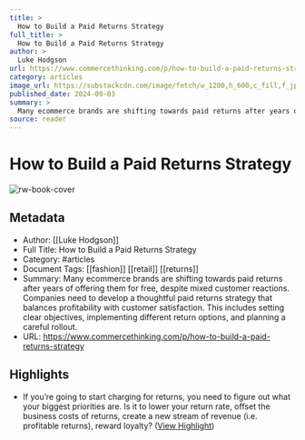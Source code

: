 ```yaml
---
title: >
  How to Build a Paid Returns Strategy
full_title: >
  How to Build a Paid Returns Strategy
author: >
  Luke Hodgson
url: https://www.commercethinking.com/p/how-to-build-a-paid-returns-strategy
category: articles
image_url: https://substackcdn.com/image/fetch/w_1200,h_600,c_fill,f_jpg,q_auto:good,fl_progressive:steep,g_auto/https%3A%2F%2Fsubstack-post-media.s3.amazonaws.com%2Fpublic%2Fimages%2F83683850-4798-423b-b8d7-587b1b44aec4_420x300.png
published_date: 2024-09-03
summary: >
  Many ecommerce brands are shifting towards paid returns after years of offering them for free, despite mixed customer reactions. Companies need to develop a thoughtful paid returns strategy that balances profitability with customer satisfaction. This includes setting clear objectives, implementing different return options, and planning a careful rollout.
source: reader
---
```

# How to Build a Paid Returns Strategy

![rw-book-cover](https://substackcdn.com/image/fetch/w_1200,h_600,c_fill,f_jpg,q_auto:good,fl_progressive:steep,g_auto/https%3A%2F%2Fsubstack-post-media.s3.amazonaws.com%2Fpublic%2Fimages%2F83683850-4798-423b-b8d7-587b1b44aec4_420x300.png)

## Metadata
- Author: [[Luke Hodgson]]
- Full Title: How to Build a Paid Returns Strategy
- Category: #articles
- Document Tags: [[fashion]] [[retail]] [[returns]] 
- Summary: Many ecommerce brands are shifting towards paid returns after years of offering them for free, despite mixed customer reactions. Companies need to develop a thoughtful paid returns strategy that balances profitability with customer satisfaction. This includes setting clear objectives, implementing different return options, and planning a careful rollout.
- URL: https://www.commercethinking.com/p/how-to-build-a-paid-returns-strategy

## Highlights
- If you’re going to start charging for returns, you need to figure out what your biggest priorities are. Is it to lower your return rate, offset the business costs of returns, create a new stream of revenue (i.e. profitable returns), reward loyalty? ([View Highlight](https://read.readwise.io/read/01jdvmfptrky3a50ngwg15m90q))


